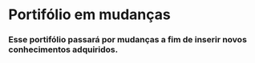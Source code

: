 # Portifólio em mudanças

### Esse portifólio passará por mudanças a fim de inserir novos conhecimentos adquiridos.


